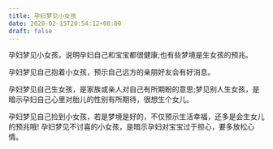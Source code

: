 ```yaml
---
title: 孕妇梦见小女孩
date: 2020-02-15T20:54:12+08:00
draft: false
---
```


孕妇梦见小女孩，说明孕妇自己和宝宝都很健康;也有些梦境是生女孩的预兆。<br>

孕妇梦见自己抱着小女孩，预示自己远方的亲朋好友会有好消息。<br>

孕妇梦见自己生女孩，是家族或亲人对自己有所期盼的意思;梦见别人生女孩，是暗示孕妇自己心里对胎儿的性别有所期待，很想生个女儿。<br>

孕妇梦见自己捡到小女孩，若是梦境是好的，不仅预示生活幸福，还多是会生女儿的预兆哦!
孕妇梦见不讨喜的小女孩，是暗示孕妇对宝宝过于担心，要多放松心情。<br>
